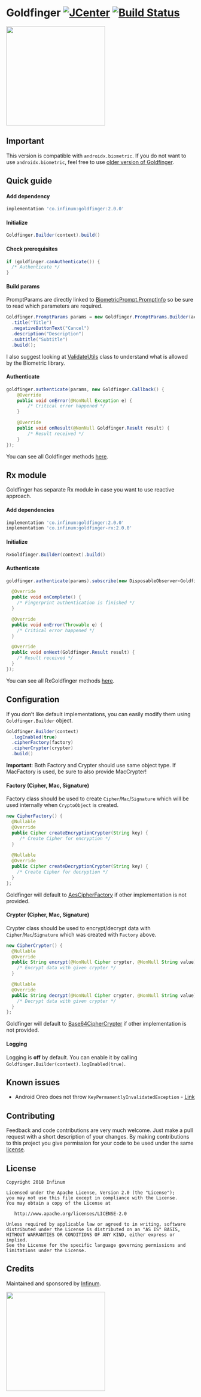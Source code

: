# Goldfinger [![JCenter](https://api.bintray.com/packages/infinum/android/goldfinger/images/download.svg)](https://bintray.com/infinum/android/goldfinger/_latestVersion) [![Build Status](https://app.bitrise.io/app/bc0cdf2da387a5c3/status.svg?token=eHOSr1ZB1HzNnKZfxYjxbA&branch=master)](https://bintray.com/infinum/android/goldfinger/_latestVersion)

<img src='./logo.svg' width='264'/>

## Important

This version is compatible with `androidx.biometric`. If you do not want to use `androidx.biometric`, feel free to use [older version of Goldfinger](https://github.com/infinum/Android-Goldfinger/tree/v1.2.1).

## Quick guide

#### Add dependency

```gradle
implementation 'co.infinum:goldfinger:2.0.0'
```

#### Initialize

```java
Goldfinger.Builder(context).build()
```

#### Check prerequisites

```java
if (goldfinger.canAuthenticate()) {
  /* Authenticate */
}
```

#### Build params

PromptParams are directly linked to [BiometricPrompt.PromptInfo](https://developer.android.com/reference/androidx/biometric/BiometricPrompt.PromptInfo.Builder.html) so be sure to read which parameters are required.

```java
Goldfinger.PromptParams params = new Goldfinger.PromptParams.Builder(activity)
  .title("Title")
  .negativeButtonText("Cancel")
  .description("Description")
  .subtitle("Subtitle")
  .build();
```

I also suggest looking at [ValidateUtils](./core/src/main/java/co/infinum/goldfinger/ValidateUtils.java) class to understand what is allowed by the Biometric library.

#### Authenticate

```java
goldfinger.authenticate(params, new Goldfinger.Callback() {
    @Override
    public void onError(@NonNull Exception e) {
        /* Critical error happened */
    }

    @Override
    public void onResult(@NonNull Goldfinger.Result result) {
        /* Result received */
    }
});
```

You can see all Goldfinger methods [here](./core/src/main/java/co/infinum/goldfinger/Goldfinger.java).

## Rx module

Goldfinger has separate Rx module in case you want to use reactive approach.

#### Add dependencies

```gradle
implementation 'co.infinum:goldfinger:2.0.0'
implementation 'co.infinum:goldfinger-rx:2.0.0'
```

#### Initialize

```java
RxGoldfinger.Builder(context).build()
```

#### Authenticate

```java
goldfinger.authenticate(params).subscribe(new DisposableObserver<Goldfinger.Result>() {

  @Override
  public void onComplete() {
    /* Fingerprint authentication is finished */
  }

  @Override
  public void onError(Throwable e) {
    /* Critical error happened */
  }

  @Override
  public void onNext(Goldfinger.Result result) {
    /* Result received */
  }
});
```

You can see all RxGoldfinger methods [here](./rx/src/main/java/co/infinum/goldfinger/rx/RxGoldfinger.java).

## Configuration

If you don’t like default implementations, you can easily modify them using `Goldfinger.Builder` object.

```java
Goldfinger.Builder(context)
  .logEnabled(true)
  .cipherFactory(factory)
  .cipherCrypter(crypter)
  .build()
```

**Important**: Both Factory and Crypter should use same object type. If MacFactory is used, be sure to also provide MacCrypter!

#### Factory (Cipher, Mac, Signature)

Factory class should be used to create `Cipher`/`Mac`/`Signature` which will be used internally when `CryptoObject` is created. 

```java
new CipherFactory() {
  @Nullable
  @Override
  public Cipher createEncryptionCrypter(String key) {
     /* Create Cipher for encryption */
  }
  
  @Nullable
  @Override
  public Cipher createDecryptionCrypter(String key) {
    /* Create Cipher for decryption */
  }
};
```

Goldfinger will default to [AesCipherFactory](./core/src/main/java/co/infinum/goldfinger/crypto/impl/AesCipherFactory.java) if other implementation is not provided.

#### Crypter (Cipher, Mac, Signature)

Crypter class should be used to encrypt/decrypt data with `Cipher`/`Mac`/`Signature` which was created with `Factory` above.

```java
new CipherCrypter() {
  @Nullable
  @Override
  public String encrypt(@NonNull Cipher crypter, @NonNull String value) {
    /* Encrypt data with given crypter */
  }

  @Nullable
  @Override
  public String decrypt(@NonNull Cipher crypter, @NonNull String value) {
    /* Decrypt data with given crypter */
  }
};
```

Goldfinger will default to [Base64CipherCrypter](./core/src/main/java/co/infinum/goldfinger/crypto/impl/Base64CipherCrypter.java) if other implementation is not provided.

#### Logging

Logging is **off** by default. You can enable it by calling `Goldfinger.Builder(context).logEnabled(true)`.

## Known issues

- Android Oreo does not throw `KeyPermanentlyInvalidatedException` - [Link](https://issuetracker.google.com/issues/65578763)

## Contributing

Feedback and code contributions are very much welcome. Just make a pull request with a short description of your changes. By making contributions to this project you give permission for your code to be used under the same [license](LICENSE).

## License

```
Copyright 2018 Infinum

Licensed under the Apache License, Version 2.0 (the "License");
you may not use this file except in compliance with the License.
You may obtain a copy of the License at

   http://www.apache.org/licenses/LICENSE-2.0

Unless required by applicable law or agreed to in writing, software
distributed under the License is distributed on an "AS IS" BASIS,
WITHOUT WARRANTIES OR CONDITIONS OF ANY KIND, either express or implied.
See the License for the specific language governing permissions and
limitations under the License.
```

## Credits

Maintained and sponsored by [Infinum](http://www.infinum.co).

<a href='https://infinum.co'>
  <img src='https://infinum.co/infinum.png' href='https://infinum.co' width='264'>
</a>
